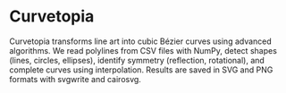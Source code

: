 # Curvetopia
Curvetopia transforms line art into cubic Bézier curves using advanced algorithms. We read polylines from CSV files with NumPy, detect shapes (lines, circles, ellipses), identify symmetry (reflection, rotational), and complete curves using interpolation. Results are saved in SVG and PNG formats with svgwrite and cairosvg.
